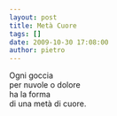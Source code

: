 ```yaml
---
layout: post
title: Metà Cuore
tags: []
date: 2009-10-30 17:08:00
author: pietro
---
```

Ogni goccia<br/>per nuvole o dolore<br/>ha la forma<br/>di una metà di cuore.
